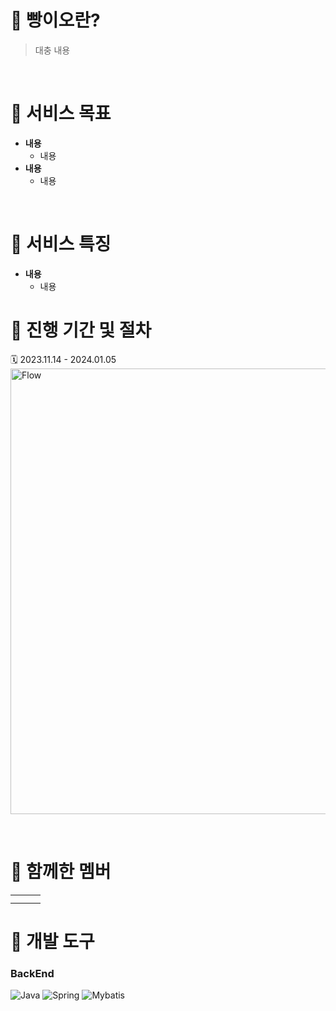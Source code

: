 # 🍞 빵이오란?
> 대충 내용
<br/>

# 🍞 서비스 목표
- **내용**
  - 내용
- **내용**
  - 내용

<br/>

# 🍞 서비스 특징
- **내용**
  - 내용

# 🍞 진행 기간 및 절차
🗓️ 2023.11.14 - 2024.01.05
<img width="713px" alt="Flow" >

<br/>

# 🍞 함께한 멤버
<table>
  <tbody>
    <tr>
      <td></td>
      <td></td>
      <td></td>
    </tr>
    <tr>
      <td></td>
      <td></td>
      <td></td>
    </tr>
  </tbody>
</table>

# 🍞 개발 도구
### BackEnd
<div>
<img alt="Java" src ="https://img.shields.io/badge/Java-0769AD.svg?&style=for-the-badge&logo=Spring&logoColor=white"/>
<img alt="Spring" src ="https://img.shields.io/badge/Spring-6DB33F.svg?&style=for-the-badge&logo=Spring&logoColor=white"/>
<img alt="Mybatis" src ="https://img.shields.io/badge/Mybatis-000000.svg?&style=for-the-badge&logo=Databricks&logoColor=white"/>
</div>
